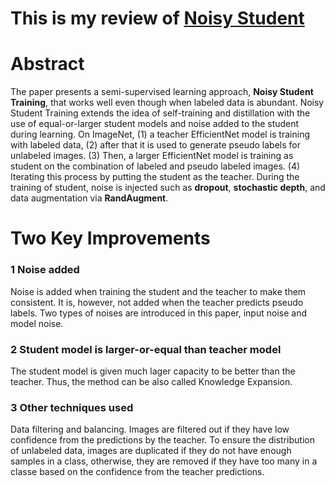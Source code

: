 # This is my review of [Noisy Student](https://arxiv.org/abs/1911.04252)

# Abstract 

The paper presents a semi-supervised learning approach, **Noisy Student Training**, that works well even though when labeled data is abundant. Noisy Student Training extends the idea of self-training and distillation with the use of equal-or-larger student models and noise added to the student during learning. On ImageNet, (1) a teacher EfficientNet model is training with labeled data, (2) after that it is used to generate pseudo labels for unlabeled images. (3) Then, a larger EfficientNet model is training as student on the combination of labeled and pseudo labeled images. (4) Iterating this process by putting the student as the teacher. During the training of student, noise is injected such as **dropout**, **stochastic depth**, and data augmentation via **RandAugment**. 

# Two Key Improvements 

### 1 Noise added 

Noise is added when training the student and the teacher to make them consistent. It is, however, not added when the teacher predicts pseudo labels. Two types of noises are introduced in this paper, input noise and model noise. 

### 2 Student model is larger-or-equal than teacher model

The student model is given much lager capacity to be better than the teacher. Thus, the method can be also called Knowledge Expansion. 

### 3 Other techniques used 

Data filtering and balancing. Images are filtered out if they have low confidence from the predictions by the teacher. To ensure the distribution of unlabeled data, images are duplicated if they do not have enough samples in a class, otherwise, they are removed if they have too many in a classe based on the confidence from the teacher predictions. 


  
